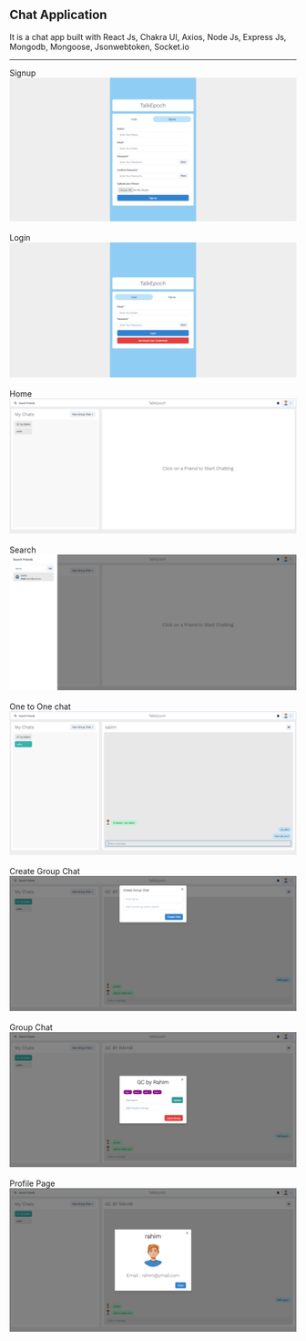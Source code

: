 <h2>Chat Application</h2>
<p>It is a chat app built with React Js, Chakra UI, Axios, Node Js, Express Js, Mongodb, Mongoose, Jsonwebtoken, Socket.io</p>
<hr/>
<label>Signup</label>  
<img src="./preview/signup.png">
</br> </br>
<label>Login</label>  
<img src="./preview/login.png">
</br> </br>
<label>Home</label>  
<img src="./preview/home.png">
</br> </br>
<label>Search</label>  
<img src="./preview/search.png">
</br> </br><label>One to One chat</label>  
<img src="./preview/ito1chat.png">
</br> </br><label>Create Group Chat</label>  
<img src="./preview/creategroupchat.png">
</br> </br><label>Group Chat</label>  
<img src="./preview/groupchat.png">
</br> </br>
<label>Profile Page</label>  
<img src="./preview/profile.png">
</br> </br>
